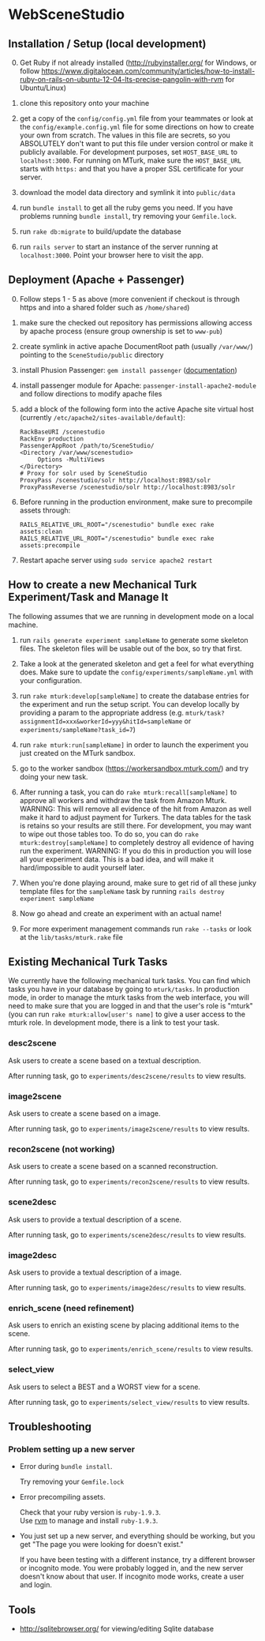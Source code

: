 WebSceneStudio
==============

Installation / Setup  (local development)
--------------
0. Get Ruby if not already installed (http://rubyinstaller.org/ for Windows, or follow https://www.digitalocean.com/community/articles/how-to-install-ruby-on-rails-on-ubuntu-12-04-lts-precise-pangolin-with-rvm for Ubuntu/Linux)

1. clone this repository onto your machine

2. get a copy of the `config/config.yml` file from your teammates or look at the `config/example.config.yml` file for some directions on how to create your own from scratch.  The values in this file are secrets, so you ABSOLUTELY don't want to put this file under version control or make it publicly available. For development purposes, set `HOST_BASE_URL` to `localhost:3000`.  For running on MTurk, make sure the `HOST_BASE_URL` starts with `https:` and that you have a proper SSL certificate for your server.

3. download the model data directory and symlink it into `public/data`

4. run `bundle install` to get all the ruby gems you need.   If you have problems running `bundle install`, try removing your `Gemfile.lock`.

5. run `rake db:migrate` to build/update the database

6. run `rails server` to start an instance of the server running at `localhost:3000`.  Point your browser here to visit the app.

Deployment (Apache + Passenger)
----------
0. Follow steps 1 - 5 as above (more convenient if checkout is through https and into a shared folder such as `/home/shared`)
1. make sure the checked out repository has permissions allowing access by apache process (ensure group ownership is set to `www-pub`)
2. create symlink in active apache DocumentRoot path (usually `/var/www/`) pointing to the `SceneStudio/public` directory
3. install Phusion Passenger: `gem install passenger` ([documentation](http://www.modrails.com/documentation/Users%20guide%20Apache.html))
4. install passenger module for Apache: `passenger-install-apache2-module` and follow directions to modify apache files
5. add a block of the following form into the active Apache site virtual host (currently `/etc/apache2/sites-available/default`):

   ```
   RackBaseURI /scenestudio
   RackEnv production
   PassengerAppRoot /path/to/SceneStudio/
   <Directory /var/www/scenestudio>
    	Options -MultiViews
   </Directory>
   # Proxy for solr used by SceneStudio
   ProxyPass /scenestudio/solr http://localhost:8983/solr
   ProxyPassReverse /scenestudio/solr http://localhost:8983/solr
   ```

6. Before running in the production environment, make sure to precompile assets through:

    ```
    RAILS_RELATIVE_URL_ROOT="/scenestudio" bundle exec rake assets:clean
    RAILS_RELATIVE_URL_ROOT="/scenestudio" bundle exec rake assets:precompile
    ```
7. Restart apache server using `sudo service apache2 restart`


How to create a new Mechanical Turk Experiment/Task and Manage It
--------------

The following assumes that we are running in development mode on a local machine.

1. run `rails generate experiment sampleName` to generate some skeleton files.
   The skeleton files will be usable out of the box, so try that first.

2. Take a look at the generated skeleton and get a feel for what everything
   does.  Make sure to update the `config/experiments/sampleName.yml` with your configuration.

3. run `rake mturk:develop[sampleName]` to create the database entries for the
   experiment and run the setup script. You can develop locally by providing
   a param to the appropriate address (e.g. `mturk/task?assignmentId=xxx&workerId=yyy&hitId=sampleName`  or `experiments/sampleName?task_id=7`)

4. run `rake mturk:run[sampleName]` in order to launch the experiment
   you just created on the MTurk sandbox.

5. go to the worker sandbox (https://workersandbox.mturk.com/) and try doing your new task.

6. After running a task, you can do `rake mturk:recall[sampleName]` to approve all workers 
   and withdraw the task from Amazon Mturk.  WARNING: This will remove all evidence of the
   hit from Amazon as well make it hard to adjust payment for Turkers.  The data tables
   for the task is retains so your results are still there.  For development, you 
   may want to wipe out those tables too.  To do so, you can do `rake mturk:destroy[sampleName]` 
   to completely destroy all evidence of having run the experiment.  WARNING:
   If you do this in production you will lose all your experiment data.
   This is a bad idea, and will make it hard/impossible to audit yourself later.

7. When you're done playing around, make sure to get rid of all these junky
   template files for the `sampleName` task by running
   `rails destroy experiment sampleName`

8. Now go ahead and create an experiment with an actual name!

9. For more experiment management commands run `rake --tasks` or
   look at the `lib/tasks/mturk.rake` file

Existing Mechanical Turk Tasks
--------------

We currently have the following mechanical turk tasks.  You can find which tasks you have in your database by going to `mturk/tasks`.  In production mode, in order to manage the mturk tasks from the web interface, you will need to make sure that you are logged in and that the user's role is "mturk" (you can run `rake mturk:allow[user's name]` to give a user access to the mturk role. In development mode, there is a link to test your task.

### desc2scene
Ask users to create a scene based on a textual description.

After running task, go to `experiments/desc2scene/results` to view results.

### image2scene
Ask users to create a scene based on a image.

After running task, go to `experiments/image2scene/results` to view results.

### recon2scene (not working)
Ask users to create a scene based on a scanned reconstruction.

After running task, go to `experiments/recon2scene/results` to view results.

### scene2desc 
Ask users to provide a textual description of a scene.

After running task, go to `experiments/scene2desc/results` to view results.

### image2desc 
Ask users to provide a textual description of a image.

After running task, go to `experiments/image2desc/results` to view results.

### enrich_scene (need refinement)
Ask users to enrich an existing scene by placing additional items to the scene.

After running task, go to `experiments/enrich_scene/results` to view results.

### select_view
Ask users to select a BEST and a WORST view for a scene.

After running task, go to `experiments/select_view/results` to view results.


Troubleshooting
--------------

### Problem setting up a new server
* Error during `bundle install`.

  Try removing your `Gemfile.lock`

* Error precompiling assets.

  Check that your ruby version is `ruby-1.9.3`.  
  Use [rvm](https://www.digitalocean.com/community/tutorials/how-to-use-rvm-to-manage-ruby-installations-and-environments-on-a-vps) to manage and install `ruby-1.9.3`.


* You just set up a new server, and everything should be working, but you get "The page you were looking for doesn't exist."

  If you have been testing with a different instance, try a different browser or incognito mode.  You were probably logged in, and the new server doesn't know about that user.  If incognito mode works, create a user and login.
 

Tools
--------------

* http://sqlitebrowser.org/ for viewing/editing Sqlite database 
 



